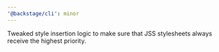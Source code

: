 ```yaml
---
'@backstage/cli': minor
---
```


Tweaked style insertion logic to make sure that JSS stylesheets always receive the highest priority.
